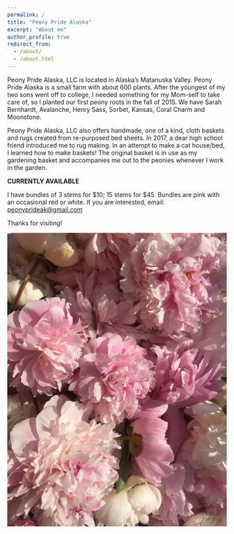 ```yaml
---
permalink: /
title: "Peony Pride Alaska"
excerpt: "About me"
author_profile: true
redirect_from: 
  - /about/
  - /about.html
---
```


Peony Pride Alaska, LLC is located in Alaska’s Matanuska Valley.  Peony Pride Alaska is a small farm with about 600 plants.  After the youngest of my two sons went off to college, I needed something for my Mom-self to take care of, so I planted our first peony roots in the fall of 2015.  We have Sarah Bernhardt, Avalanche, Henry Sass, Sorbet, Kansas, Coral Charm and Moonstone. 

Peony Pride Alaska, LLC also offers handmade, one of a kind, cloth baskets and rugs created from re-purposed bed sheets.  In 2017, a dear high school friend introduced me to rug making.  In an attempt to make a cat house/bed, I learned how to make baskets!  The original basket is in use as my gardening basket and accompanies me out to the peonies whenever I work in the garden.  

**CURRENTLY AVAILABLE**

I have bundles of 3 stems for \$10; 15 stems for \$45.  Bundles are pink with an occasional red or white.  If you are interested, email: peonyprideak@gmail.com

Thanks for visiting!

![](images/flower_4.jpg)